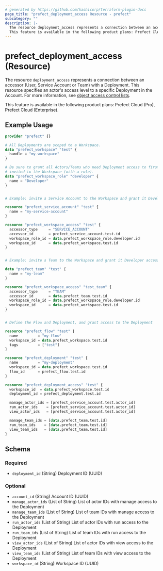 ```yaml
---
# generated by https://github.com/hashicorp/terraform-plugin-docs
page_title: "prefect_deployment_access Resource - prefect"
subcategory: ""
description: |-
  The resource deployment_access represents a connection between an accessor (User, Service Account or Team) with a Deployment. This resource specifies an actor's access level to a specific Deployment in the Account. For more information, see object access control lists https://docs.prefect.io/v3/manage/cloud/manage-users/object-access-control-lists.
  This feature is available in the following product plans: Prefect Cloud (Pro), Prefect Cloud (Enterprise).
---
```


# prefect_deployment_access (Resource)

The resource `deployment_access` represents a connection between an accessor (User, Service Account or Team) with a Deployment. This resource specifies an actor's access level to a specific Deployment in the Account. For more information, see [object access control lists](https://docs.prefect.io/v3/manage/cloud/manage-users/object-access-control-lists).

This feature is available in the following product plans: Prefect Cloud (Pro), Prefect Cloud (Enterprise).

## Example Usage

```terraform
provider "prefect" {}

# All Deployments are scoped to a Workspace.
data "prefect_workspace" "test" {
  handle = "my-workspace"
}

# Be sure to grant all Actors/Teams who need Deployment access to first be
# invited to the Workspace (with a role).
data "prefect_workspace_role" "developer" {
  name = "Developer"
}


# Example: invite a Service Account to the Workspace and grant it Developer access

resource "prefect_service_account" "test" {
  name = "my-service-account"
}

resource "prefect_workspace_access" "test" {
  accessor_type     = "SERVICE_ACCOUNT"
  accessor_id       = prefect_service_account.test.id
  workspace_role_id = data.prefect_workspace_role.developer.id
  workspace_id      = data.prefect_workspace.test.id
}


# Example: invite a Team to the Workspace and grant it Developer access

data "prefect_team" "test" {
  name = "my-team"
}

resource "prefect_workspace_access" "test_team" {
  accessor_type     = "TEAM"
  accessor_id       = data.prefect_team.test.id
  workspace_role_id = data.prefect_workspace_role.developer.id
  workspace_id      = data.prefect_workspace.test.id
}


# Define the Flow and Deployment, and grant access to the Deployment

resource "prefect_flow" "test" {
  name         = "my-flow"
  workspace_id = data.prefect_workspace.test.id
  tags         = ["test"]
}

resource "prefect_deployment" "test" {
  name         = "my-deployment"
  workspace_id = data.prefect_workspace.test.id
  flow_id      = prefect_flow.test.id
}

resource "prefect_deployment_access" "test" {
  workspace_id  = data.prefect_workspace.test.id
  deployment_id = prefect_deployment.test.id

  manage_actor_ids = [prefect_service_account.test.actor_id]
  run_actor_ids    = [prefect_service_account.test.actor_id]
  view_actor_ids   = [prefect_service_account.test.actor_id]

  manage_team_ids = [data.prefect_team.test.id]
  run_team_ids    = [data.prefect_team.test.id]
  view_team_ids   = [data.prefect_team.test.id]
}
```

<!-- schema generated by tfplugindocs -->
## Schema

### Required

- `deployment_id` (String) Deployment ID (UUID)

### Optional

- `account_id` (String) Account ID (UUID)
- `manage_actor_ids` (List of String) List of actor IDs with manage access to the Deployment
- `manage_team_ids` (List of String) List of team IDs with manage access to the Deployment
- `run_actor_ids` (List of String) List of actor IDs with run access to the Deployment
- `run_team_ids` (List of String) List of team IDs with run access to the Deployment
- `view_actor_ids` (List of String) List of actor IDs with view access to the Deployment
- `view_team_ids` (List of String) List of team IDs with view access to the Deployment
- `workspace_id` (String) Workspace ID (UUID)
